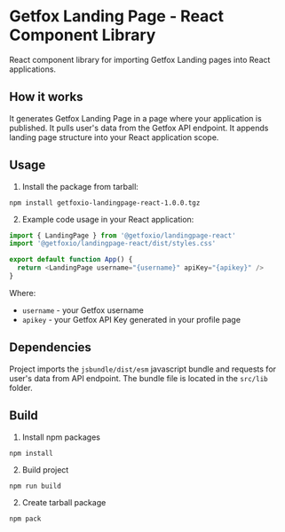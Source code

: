 # Getfox Landing Page - React Component Library

React component library for importing Getfox Landing pages into React applications.

## How it works

It generates Getfox Landing Page in a page where your application is published. It pulls user's data from the Getfox API endpoint. It appends landing page structure into your React application scope.

## Usage

1. Install the package from tarball:

```
npm install getfoxio-landingpage-react-1.0.0.tgz
```

2. Example code usage in your React application:

```javascript
import { LandingPage } from '@getfoxio/landingpage-react'
import '@getfoxio/landingpage-react/dist/styles.css'

export default function App() {
  return <LandingPage username="{username}" apiKey="{apikey}" />
}
```

Where:

- `username` - your Getfox username
- `apikey` - your Getfox API Key generated in your profile page

## Dependencies

Project imports the `jsbundle/dist/esm` javascript bundle and requests for user's data from API endpoint. The bundle file is located in the `src/lib` folder.

## Build

1. Install npm packages

```
npm install
```

2. Build project

```
npm run build
```

2. Create tarball package

```
npm pack
```
